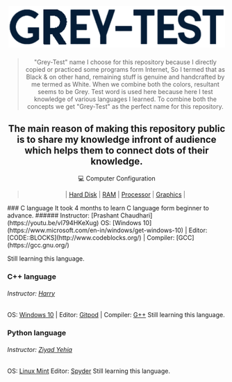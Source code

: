 <div align="center">
<h1><img alt="grey-test" src="images/greytest.png" width=500/></h1>

>"Grey-Test" name I choose for this repository because I directly copied or practiced some programs form Internet, So I termed that as Black & on other hand, remaining stuff is genuine and handcrafted by me termed as White.
>When we combine both the colors, resultant seems to be Grey.
>Test word is used here because here I test knowledge of various languages I learned.
>To combine both the concepts we get "Grey-Test" as the perfect name for this repository. 

## The main reason of making this repository public is to share my knowledge infront of audience which helps them to connect dots of their knowledge.
:computer: Computer Configuration
> | [Hard Disk](https://www.amazon.com/ST500DM005-HD502HJ-Samsung-500GB-Drive/dp/B00W4PB76U) | [RAM](https://www.amazon.com/Timetec-1600MHz-PC3L-12800-Unbuffered-Computer/dp/B00IV19IA8/ref=sr_1_19?crid=2302ELBVTATB5&dchild=1&keywords=8gb+ram+2x4&qid=1599468920&s=electronics&sprefix=8+gb+ra%2Celectronics%2C472&sr=1-19) | [Processor](https://www.amazon.in/INTEL-Pentium-Processor-LGA1155-BX80637G2010/dp/B00B4BK16W/ref=pd_lpo_147_t_0/260-6219997-9348407?_encoding=UTF8&pd_rd_i=B00B4BK16W&pd_rd_r=9c65a595-d9fa-4570-af02-7818fa3976df&pd_rd_w=wXbSN&pd_rd_wg=EqPD3&pf_rd_p=5a903e39-3cff-40f0-9a69-33552e242181&pf_rd_r=5H85986ZVTAHFDBTAT5G&psc=1&refRID=5H85986ZVTAHFDBTAT5G) | [Graphics](https://www.intel.in/content/www/in/en/support/products/96551/graphics/graphics-for-7th-generation-intel-processors/intel-hd-graphics-620.html) |

</div>
### C language
It took 4 months to learn C language form beginner to advance.
###### Instructor: [Prashant Chaudhari](https://youtu.be/vl794HKeXug)
OS: [Windows 10](https://www.microsoft.com/en-in/windows/get-windows-10) |
Editor: [CODE::BLOCKS](http://www.codeblocks.org/) |
Compiler: [GCC](https://gcc.gnu.org/)

 Still learning this language.

### C++ language
###### Instructor: [Harry](https://youtu.be/yGB9jhsEsr8)
OS: [Windows 10](https://www.microsoft.com/en-in/windows/get-windows-10) |
Editor: [Gitpod](https://gitpod.io/) |
Compiler: [G++](https://gcc.gnu.org/)
 Still learning this language.

### Python language
###### Instructor: [Ziyad Yehia](https://www.udemy.com/course/the-python-bible/)
OS: [Linux Mint](https://linuxmint.com/)
Editor: [Spyder](https://www.spyder-ide.org/)
 Still learning this language.

